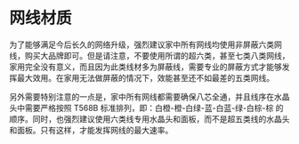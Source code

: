 # 网线材质

为了能够满足今后长久的网络升级，强烈建议家中所有网线均使用非屏蔽六类网线，购买大品牌即可。但是请注意，不要使用所谓的超六类，甚至七类八类网线，家用完全没有意义，而且因为此类线材多为屏蔽线，需要专业的屏蔽方式才能够发挥最大效用。在家用无法做屏蔽的情况下，效能甚至还不如最差的五类网线。

另外需要特别注意的一点是，家中所有网线都需要确保八芯全通，并且线序在水晶头中需要严格按照 T568B 标准排列，即：白橙-橙-白绿-蓝-白蓝-绿-白棕-棕 的顺序。同时，也强烈建议使用六类线专用水晶头和面板，而不是超五类线的水晶头和面板。只有这样，才能发挥网线的最大速率。
